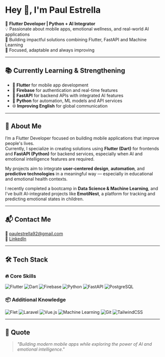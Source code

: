 # Hey 👋, I'm Paul Estrella

🎯 **Flutter Developer | Python + AI Integrator**  
💡 Passionate about mobile apps, emotional wellness, and real-world AI applications  
🚀 Building impactful solutions combining Flutter, FastAPI and Machine Learning  
🤝 Focused, adaptable and always improving

---

## 📚 Currently Learning & Strengthening

- 🚀 **Flutter** for mobile app development  
- 🔐 **Firebase** for authentication and real-time features  
- 🧠 **FastAPI** for backend APIs with integrated AI features  
- 🔬 **Python** for automation, ML models and API services  
- 🌐 **Improving English** for global communication

---

## 💼 About Me

I’m a Flutter Developer focused on building mobile applications that improve people's lives.  
Currently, I specialize in creating solutions using **Flutter (Dart)** for frontends and **FastAPI (Python)** for backend services, especially when AI and emotional intelligence features are required.

My projects aim to integrate **user-centered design**, **automation**, and **predictive technologies** in a meaningful way — especially in educational and emotional health contexts.

I recently completed a bootcamp in **Data Science & Machine Learning**, and I've built AI-integrated projects like **EmotiNest**, a platform for tracking and predicting emotional states in children.

---

## 📬 Contact Me

📧 paulestrella92@gmail.com  
🔗 [LinkedIn](https://www.linkedin.com/in/tu-linkedin-aqui)

---

## 🛠️ Tech Stack

### 🔥 Core Skills
![Flutter](https://img.shields.io/badge/Flutter-02569B?logo=flutter&logoColor=white)
![Dart](https://img.shields.io/badge/Dart-0175C2?logo=dart&logoColor=white)
![Firebase](https://img.shields.io/badge/Firebase-FFCA28?logo=firebase&logoColor=black)
![Python](https://img.shields.io/badge/Python-3776AB?logo=python&logoColor=white)
![FastAPI](https://img.shields.io/badge/FastAPI-009688?logo=fastapi&logoColor=white)
![PostgreSQL](https://img.shields.io/badge/PostgreSQL-336791?logo=postgresql&logoColor=white)

### 📦 Additional Knowledge
![Flet](https://img.shields.io/badge/Flet-00BFA6?logo=python&logoColor=white)
![Laravel](https://img.shields.io/badge/Laravel-FF2D20?logo=laravel&logoColor=white)
![Vue.js](https://img.shields.io/badge/Vue.js-4FC08D?logo=vue.js&logoColor=white)
![Machine Learning](https://img.shields.io/badge/Machine%20Learning-FF6F61?logo=ai&logoColor=white)
![Git](https://img.shields.io/badge/Git-F05032?logo=git&logoColor=white)
![TailwindCSS](https://img.shields.io/badge/TailwindCSS-38B2AC?logo=tailwindcss&logoColor=white)


---

## 🧠 Quote
> _"Building modern mobile apps while exploring the power of AI and emotional intelligence."_
